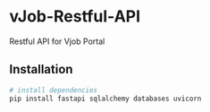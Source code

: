 # vJob-Restful-API
Restful API for Vjob Portal

## Installation

``` bash
# install dependencies
pip install fastapi sqlalchemy databases uvicorn 


```
